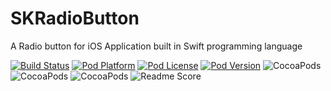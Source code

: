 # SKRadioButton

A Radio button for iOS Application built in Swift programming language

[![Build Status](https://travis-ci.org/sag333ar/SKRadioButton.svg?branch=master)](https://travis-ci.org/sag333ar/SKRadioButton)
[![Pod Platform](https://img.shields.io/cocoapods/p/SKRadioButton.svg?style=flat)](https://cocoapods.org/pods/SKRadioButton)
[![Pod License](https://img.shields.io/cocoapods/l/SKRadioButton.svg?style=flat)](https://github.com/sag333ar/SKRadioButton/blob/master/LICENSE)
[![Pod Version](https://img.shields.io/cocoapods/v/SKRadioButton.svg?style=flat)](https://cocoapods.org/pods/SKRadioButton)
![CocoaPods](https://img.shields.io/cocoapods/at/SKRadioButton.svg)
![CocoaPods](https://img.shields.io/cocoapods/p/SKRadioButton.svg)
![CocoaPods](https://img.shields.io/cocoapods/metrics/doc-percent/SKRadioButton.svg)
![Readme Score](http://readme-score-api.herokuapp.com/score.svg?url=https://github.com/sag333ar/skradiobutton)